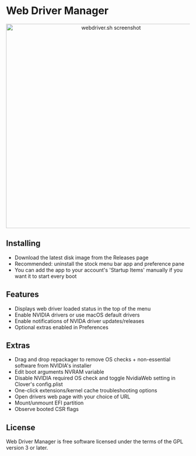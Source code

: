 # Web Driver Manager

<p align="center">
<picture>
<source srcset="https://github.com/vulgo/WebDriverManager/raw/master/Images/screenshot.png, https://github.com/vulgo/WebDriverManager/raw/master/Images/screenshot@2x.png 2x" />
<img src="https://github.com/vulgo/WebDriverManager/raw/master/Images/screenshot@2x.png" alt="webdriver.sh screenshot" width="560" />
</picture>
</p>

## Installing

- Download the latest disk image from the Releases page
- Recommended: uninstall the stock menu bar app and preference pane
- You can add the app to your account's 'Startup Items' manually if you want it to start every boot

## Features

- Displays web driver loaded status in the top of the menu
- Enable NVIDIA drivers or use macOS default drivers
- Enable notifications of NVIDA driver updates/releases
- Optional extras enabled in Preferences

## Extras

- Drag and drop repackager to remove OS checks + non-essential software from NVIDIA's installer
- Edit boot arguments NVRAM variable
- Disable NVIDIA required OS check and toggle NvidiaWeb setting in Clover's config.plist
- One-click extensions/kernel cache troubleshooting options
- Open drivers web page with your choice of URL
- Mount/unmount EFI partition
- Observe booted CSR flags

## License

Web Driver Manager is free software licensed under the terms of the GPL version 3 or later.
